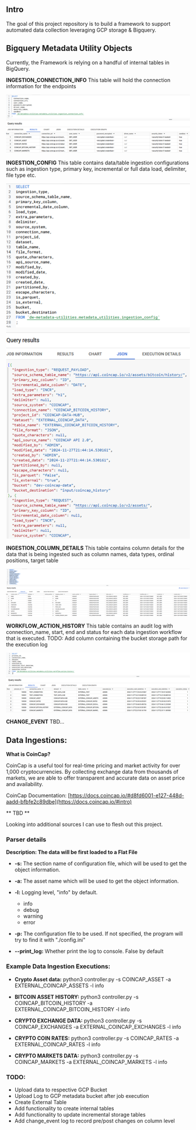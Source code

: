 ## Intro
The goal of this project repository is to build a framework to support automated data collection leveraging GCP storage & Bigquery.

## Bigquery Metadata Utility Objects

Currently, the Framework is relying on a handful of internal tables in BigQuery.

**INGESTION_CONNECTION_INFO**
This table will hold the connection information for the endpoints

![alt text](connection_info.png)

**INGESTION_CONFIG** 
This table contains data/table ingestion configurations such as ingestion type, primary key, incremental or full data load, delimiter, file type etc.

![alt text](ingestion_config.png)

**INGESTION_COLUMN_DETAILS**
This table contains column details for the data that is being ingested such as column names, data types, ordinal positions, target table

![alt text](ingestion_column_details.png)

**WORKFLOW_ACTION_HISTORY**
This table contains an audit log  with connection_name, start, end and status for each data ingestion workflow that is executed.
TODO: Add column containing the bucket storage path for the execution log

![alt text](workflow_action_history.png)

**CHANGE_EVENT**
TBD...

## Data Ingestions: 

**What is CoinCap?**

CoinCap is a useful tool for real-time pricing and market activity for over 1,000 cryptocurrencies. By collecting exchange data from thousands of markets, we are able to offer transparent and accurate data on asset price and availability. 

CoinCap Documentation: [https://docs.coincap.io/#d8fd6001-e127-448d-aadd-bfbfe2c89dbe](https://docs.coincap.io/#intro)

** TBD **

Looking into additional sources I can use to flesh out this project. 


### Parser details

**Description: The data will be first loaded to a Flat File**

* **-s:** The section name of configuration file, which will be used to get the object information.

* **-a:** The asset name which will be used to get the object information.

* **-l:** Logging level, "info" by default.
    * info
    * debug
    * warning
    * error

* **-p:** The configuration file to be used. If not specified, the program will try to find it with "./config.ini"

* **--print_log:** Whether print the log to console. False by default


### Example Data Ingestion Executions:

* **Crypto Asset data:** python3 controller.py -s COINCAP_ASSET -a EXTERNAL_COINCAP_ASSETS -l info

* **BITCOIN ASSET HISTORY:** python3 controller.py -s COINCAP_BITCOIN_HISTORY -a EXTERNAL_COINCAP_BITCOIN_HISTORY -l info

* **CRYPTO EXCHANGE DATA:** python3 controller.py -s COINCAP_EXCHANGES -a EXTERNAL_COINCAP_EXCHANGES -l info

* **CRYPTO COIN RATES:** python3 controller.py -s COINCAP_RATES -a EXTERNAL_COINCAP_RATES -l info

* **CRYPTO MARKETS DATA:** python3 controller.py -s COINCAP_MARKETS -a EXTERNAL_COINCAP_MARKETS -l info

### TODO: 
* Upload data to respective GCP Bucket 
* Upload Log to GCP metadata bucket after job execution
* Create External Table
* Add functionality to create internal tables
* Add functionality to update incremental storage tables
* Add change_event log to record pre/post changes on column level
